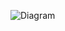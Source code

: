 ![Diagram](https://github.com/omara055/Health-System-Database/assets/73065626/aea4f0c3-123c-4575-8bcc-82fbb888d610)
